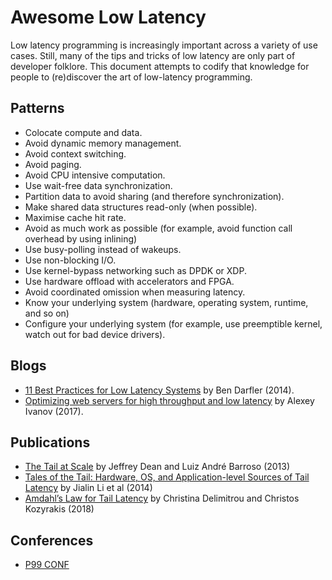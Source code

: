 # Awesome Low Latency

Low latency programming is increasingly important across a variety of use cases. Still, many of the tips and tricks of low latency are only part of developer folklore.
This document attempts to codify that knowledge for people to (re)discover the art of low-latency programming.

## Patterns

* Colocate compute and data.
* Avoid dynamic memory management.
* Avoid context switching.
* Avoid paging.
* Avoid CPU intensive computation.
* Use wait-free data synchronization.
* Partition data to avoid sharing (and therefore synchronization).
* Make shared data structures read-only (when possible).
* Maximise cache hit rate.
* Avoid as much work as possible (for example, avoid function call overhead by using inlining)
* Use busy-polling instead of wakeups.
* Use non-blocking I/O.
* Use kernel-bypass networking such as DPDK or XDP.
* Use hardware offload with accelerators and FPGA.
* Avoid coordinated omission when measuring latency.
* Know your underlying system (hardware, operating system, runtime, and so on)
* Configure your underlying system (for example, use preemptible kernel, watch out for bad device drivers).

## Blogs

* [11 Best Practices for Low Latency Systems](https://bdarfler.medium.com/11-best-practices-for-low-latency-systems-a00fc6e0dfda) by Ben Darfler (2014).
* [Optimizing web servers for high throughput and low latency](https://dropbox.tech/infrastructure/optimizing-web-servers-for-high-throughput-and-low-latency) by Alexey Ivanov (2017).

## Publications

* [The Tail at Scale](https://cacm.acm.org/magazines/2013/2/160173-the-tail-at-scale/fulltext) by Jeffrey Dean and Luiz André Barroso (2013)
* [Tales of the Tail: Hardware, OS, and Application-level Sources of Tail Latency](https://drkp.net/papers/latency-socc14.pdf) by Jialin Li et al (2014)
* [Amdahl’s Law for Tail Latency](https://www.csl.cornell.edu/~delimitrou/papers/2018.cacm.amdahlsTail.pdf) by Christina Delimitrou and Christos Kozyrakis (2018)

## Conferences

* [P99 CONF](https://www.p99conf.io)
